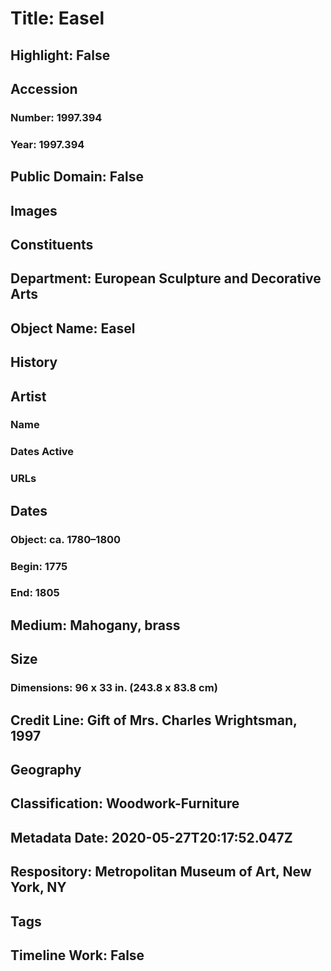 # Title: Easel
## Highlight: False
## Accession
### Number: 1997.394
### Year: 1997.394
## Public Domain: False
## Images
## Constituents
## Department: European Sculpture and Decorative Arts
## Object Name: Easel
## History
## Artist
### Name
### Dates Active
### URLs
## Dates
### Object: ca. 1780–1800
### Begin: 1775
### End: 1805
## Medium: Mahogany, brass
## Size
### Dimensions: 96 x 33 in.  (243.8 x 83.8 cm)
## Credit Line: Gift of Mrs. Charles Wrightsman, 1997
## Geography
## Classification: Woodwork-Furniture
## Metadata Date: 2020-05-27T20:17:52.047Z
## Respository: Metropolitan Museum of Art, New York, NY
## Tags
## Timeline Work: False